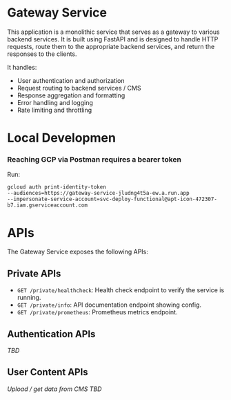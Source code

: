 # Gateway Service

This application is a monolithic service that serves as a gateway to various backend services. It is built using FastAPI and is designed to handle HTTP requests, route them to the appropriate backend services, and return the responses to the clients.

It handles:
- User authentication and authorization
- Request routing to backend services / CMS
- Response aggregation and formatting
- Error handling and logging
- Rate limiting and throttling

# Local Developmen
### Reaching GCP via Postman requires a bearer token
Run:
```
gcloud auth print-identity-token
--audiences=https://gateway-service-jludng4t5a-ew.a.run.app
--impersonate-service-account=svc-deploy-functional@apt-icon-472307-b7.iam.gserviceaccount.com
```

# APIs
The Gateway Service exposes the following APIs:

## Private APIs
- `GET /private/healthcheck`: Health check endpoint to verify the service is running.
- `GET /private/info`: API documentation endpoint showing config.
- `GET /private/prometheus`: Prometheus metrics endpoint.

## Authentication APIs
_TBD_

## User Content APIs
_Upload / get data from CMS TBD_
